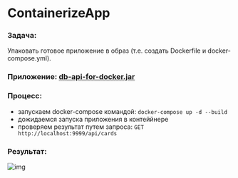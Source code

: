 # ContainerizeApp

### Задача:
Упаковать готовое приложение в образ (т.е. создать Dockerfile и docker-compose.yml).

### Приложение: [db-api-for-docker.jar](https://github.com/netology-code/aqa-homeworks/raw/aqa4/docker/db-api-for-docker.jar)

### Процесс:
- запускаем docker-compose командой: ```docker-compose up -d --build```
- дожидаемся запуска приложения в контеййнере
- проверяем результат путем запроса: ```GET http://localhost:9999/api/cards```

### Результат:
![img](https://user-images.githubusercontent.com/73786860/112629367-4c5d4280-8e45-11eb-91fa-ae3e7578d492.png)

